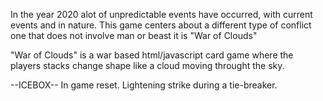 In the year 2020 alot of unpredictable events have occurred, with current events and in nature. This game centers about a different type of conflict one that does not involve man or beast it is "War of Clouds"

"War of Clouds" is a war based html/javascript card game where the players stacks change shape like a cloud moving throught the sky.

--ICEBOX--
In game reset.
Lightening strike during a tie-breaker. 